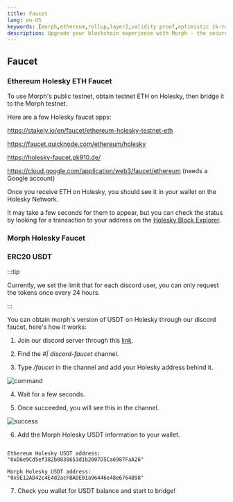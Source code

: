 ```yaml
---
title: Faucet
lang: en-US
keywords: [morph,ethereum,rollup,layer2,validity proof,optimistic zk-rollup]
description: Upgrade your blockchain experience with Morph - the secure decentralized, cost0efficient, and high-performing optimistic zk-rollup solution. Try it now!
---
```


## Faucet

### Ethereum Holesky ETH Faucet

To use Morph's public testnet, obtain testnet ETH on Holesky, then bridge it to the Morph testnet.

Here are a few Holesky faucet apps:

https://stakely.io/en/faucet/ethereum-holesky-testnet-eth

https://faucet.quicknode.com/ethereum/holesky

https://holesky-faucet.pk910.de/

https://cloud.google.com/application/web3/faucet/ethereum (needs a Google account)

Once you receive ETH on Holesky, you should see it in your wallet on the Holesky Network. 

It may take a few seconds for them to appear, but you can check the status by looking for a transaction to your address on the [Holesky Block Explorer](https://holesky.etherscan.io/).


### Morph Holesky Faucet

### ERC20 USDT

:::tip

Currently, we set the limit that for each discord user, you can only request the tokens once every 24 hours.

:::

You can obtain morph's version of USDT on Holesky through our discord faucet, here's how it works:

1. Join our discord server through this [link](https://discord.com/invite/L2Morph).

2. Find the *#| discord-faucet* channel.

3. Type */faucet* in the channel and add your Holesky address behind it.

![command](../../assets/docs/quick-start/faucet/faucet_c.png)

4. Wait for a few seconds.

5. Once succeeded, you will see this in the channel.

![success](../../assets/docs/quick-start/faucet/success.png)

6.  Add the Morph Holesky USDT information to your wallet.

~~~

Ethereum Holesky USDT address: "0xD6e9Cd5ef382b0830653d1b2007D5Ca6987FaA26"

Morph Holesky USDT address: "0x9E12AD42c4E4d2acFBADE01a96446e48e6764B98"

~~~

7. Check you wallet for USDT balance and start to bridge!

<!--

### Morph Holesky ETH

You can obtain the Morph Holesky ETH in our discord too for development purposes.

Using the */morph_eth* command and type your address will grant you 0.01 Morph Holesky ETH.

Once succeed, you will see the following message:

![success](../../assets/docs/quick-start/faucet/faucet_eth.png)

-->
